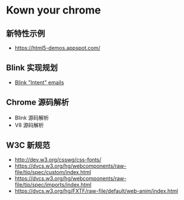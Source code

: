 # Kown your chrome

## 新特性示例

* https://html5-demos.appspot.com/


## Blink 实现规划

* [Blink "Intent" emails](https://docs.google.com/spreadsheet/ccc?key=0AjGgk26K1Cc-dEIySWlPNmFHMWlCUGxIQkstZXJ3clE#gid=0)

## Chrome 源码解析

* Blink 源码解析
* V8 源码解析

## W3C 新规范
* http://dev.w3.org/csswg/css-fonts/
* https://dvcs.w3.org/hg/webcomponents/raw-file/tip/spec/custom/index.html
* https://dvcs.w3.org/hg/webcomponents/raw-file/tip/spec/imports/index.html
* https://dvcs.w3.org/hg/FXTF/raw-file/default/web-anim/index.html
